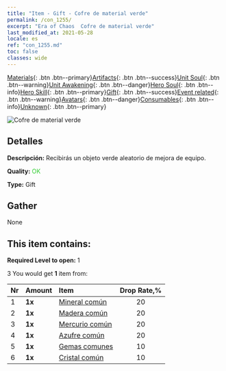 ```yaml
---
title: "Item - Gift - Cofre de material verde"
permalink: /con_1255/
excerpt: "Era of Chaos  Cofre de material verde"
last_modified_at: 2021-05-28
locale: es
ref: "con_1255.md"
toc: false
classes: wide
---
```

 [Materials](/ItemsES/){: .btn .btn--primary}[Artifacts](/ItemsES/Artifacts/){: .btn .btn--success}[Unit Soul](/ItemsES/UnitSoul/){: .btn .btn--warning}[Unit Awakening](/ItemsES/UnitAwakening/){: .btn .btn--danger}[Hero Soul](/ItemsES/HeroSoul/){: .btn .btn--info}[Hero Skill](/ItemsES/HeroSkill/){: .btn .btn--primary}[Gift](/ItemsES/Gift/){: .btn .btn--success}[Event related](/ItemsES/Events/){: .btn .btn--warning}[Avatars](/ItemsES/Avatars/){: .btn .btn--danger}[Consumables](/ItemsES/Consumables/){: .btn .btn--info}[Unknown](/ItemsES/Unknown/){: .btn .btn--primary}

 ![Cofre de material verde](/images/t/i_304002.png)

## Detalles
 **Descripción:** Recibirás un objeto verde aleatorio de mejora de equipo.

 **Quality:** <span style="color: #32CD32">OK</span>

 **Type:** Gift

## Gather

  None

## This item contains:

 **Required Level to open:** 1

 3 You would get **1** item  from:

  | Nr | Amount |     Item    | Drop Rate,% |
  |:---|:-------|:------------|:---------:|
  | 1 |  **1x** | [Mineral común](/ItemsES/mat_6/) | 20 | 
  | 2 |  **1x** | [Madera común](/ItemsES/mat_7/) | 20 | 
  | 3 |  **1x** | [Mercurio común](/ItemsES/mat_8/) | 20 | 
  | 4 |  **1x** | [Azufre común](/ItemsES/mat_9/) | 20 | 
  | 5 |  **1x** | [Gemas comunes](/ItemsES/mat_10/) | 10 | 
  | 6 |  **1x** | [Cristal común](/ItemsES/mat_11/) | 10 | 
